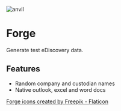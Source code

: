 ![anvil](https://user-images.githubusercontent.com/16249995/205416086-46ae03e0-2aa6-4484-bf33-336d0479549a.png)
 # Forge 
Generate test eDiscovery data.

## Features
- Random company and custodian names
- Native outlook, excel and word docs


<a href="https://www.flaticon.com/free-icons/forge" title="forge icons">Forge icons created by Freepik - Flaticon</a>
